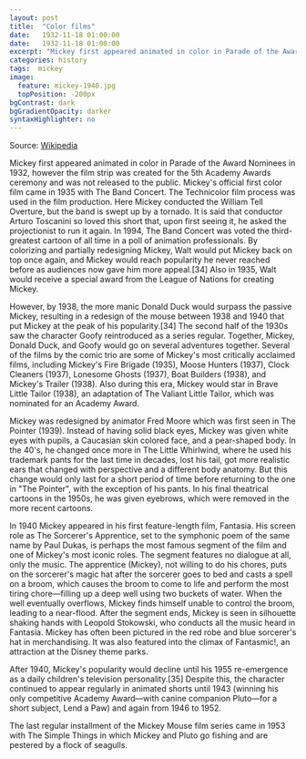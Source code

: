 ```yaml
---
layout: post
title:  "Color films"
date:   1932-11-18 01:00:00
date:   1932-11-18 01:00:00
excerpt: "Mickey first appeared animated in color in Parade of the Award Nominees in 1932, however the film strip was..."
categories: history
tags:  mickey
image:
  feature: mickey-1940.jpg
  topPosition: -200px
bgContrast: dark
bgGradientOpacity: darker
syntaxHighlighter: no
---
```

Source: [Wikipedia](https://en.wikipedia.org/wiki/Mickey_Mouse)

Mickey first appeared animated in color in Parade of the Award Nominees in 1932, however the film strip was created for the 5th Academy Awards ceremony and was not released to the public. Mickey's official first color film came in 1935 with The Band Concert. The Technicolor film process was used in the film production. Here Mickey conducted the William Tell Overture, but the band is swept up by a tornado. It is said that conductor Arturo Toscanini so loved this short that, upon first seeing it, he asked the projectionist to run it again. In 1994, The Band Concert was voted the third-greatest cartoon of all time in a poll of animation professionals. By colorizing and partially redesigning Mickey, Walt would put Mickey back on top once again, and Mickey would reach popularity he never reached before as audiences now gave him more appeal.[34] Also in 1935, Walt would receive a special award from the League of Nations for creating Mickey.

However, by 1938, the more manic Donald Duck would surpass the passive Mickey, resulting in a redesign of the mouse between 1938 and 1940 that put Mickey at the peak of his popularity.[34] The second half of the 1930s saw the character Goofy reintroduced as a series regular. Together, Mickey, Donald Duck, and Goofy would go on several adventures together. Several of the films by the comic trio are some of Mickey's most critically acclaimed films, including Mickey's Fire Brigade (1935), Moose Hunters (1937), Clock Cleaners (1937), Lonesome Ghosts (1937), Boat Builders (1938), and Mickey's Trailer (1938). Also during this era, Mickey would star in Brave Little Tailor (1938), an adaptation of The Valiant Little Tailor, which was nominated for an Academy Award.

Mickey was redesigned by animator Fred Moore which was first seen in The Pointer (1939). Instead of having solid black eyes, Mickey was given white eyes with pupils, a Caucasian skin colored face, and a pear-shaped body. In the 40's, he changed once more in The Little Whirlwind, where he used his trademark pants for the last time in decades, lost his tail, got more realistic ears that changed with perspective and a different body anatomy. But this change would only last for a short period of time before returning to the one in "The Pointer", with the exception of his pants. In his final theatrical cartoons in the 1950s, he was given eyebrows, which were removed in the more recent cartoons.

In 1940 Mickey appeared in his first feature-length film, Fantasia. His screen role as The Sorcerer's Apprentice, set to the symphonic poem of the same name by Paul Dukas, is perhaps the most famous segment of the film and one of Mickey's most iconic roles. The segment features no dialogue at all, only the music. The apprentice (Mickey), not willing to do his chores, puts on the sorcerer's magic hat after the sorcerer goes to bed and casts a spell on a broom, which causes the broom to come to life and perform the most tiring chore—filling up a deep well using two buckets of water. When the well eventually overflows, Mickey finds himself unable to control the broom, leading to a near-flood. After the segment ends, Mickey is seen in silhouette shaking hands with Leopold Stokowski, who conducts all the music heard in Fantasia. Mickey has often been pictured in the red robe and blue sorcerer's hat in merchandising. It was also featured into the climax of Fantasmic!, an attraction at the Disney theme parks.

After 1940, Mickey's popularity would decline until his 1955 re-emergence as a daily children's television personality.[35] Despite this, the character continued to appear regularly in animated shorts until 1943 (winning his only competitive Academy Award—with canine companion Pluto—for a short subject, Lend a Paw) and again from 1946 to 1952.

The last regular installment of the Mickey Mouse film series came in 1953 with The Simple Things in which Mickey and Pluto go fishing and are pestered by a flock of seagulls.
